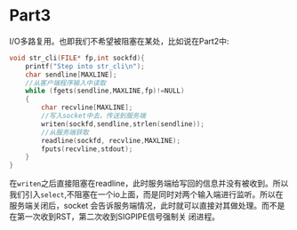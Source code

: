 # Part3
I/O多路复用。也即我们不希望被阻塞在某处，比如说在Part2中:
```c
void str_cli(FILE* fp,int sockfd){
    printf("Step into str_cli\n");
    char sendline[MAXLINE];
    //从客户端程序输入中读取
    while (fgets(sendline,MAXLINE,fp)!=NULL)
    {
        char recvline[MAXLINE];
        //写入socket中去，传送到服务端
        writen(sockfd,sendline,strlen(sendline));
        //从服务端获取
        readline(sockfd, recvline,MAXLINE);
        fputs(recvline,stdout);
    }
}
```
在`writen`之后直接阻塞在readline，此时服务端给写回的信息并没有被收到。所以
我们引入`select`,不阻塞在一个io上面，而是同时对两个输入端进行监听。所以在服务端关闭后，socket
会告诉服务端情况，此时就可以直接对其做处理。而不是在第一次收到RST，第二次收到SIGPIPE信号强制关
闭进程。